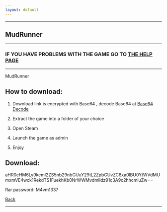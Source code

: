 ```yaml
---
layout: default
---
```


* * *

## MudRunner

* * *

### IF YOU HAVE PROBLEMS WITH THE GAME GO TO [THE HELP PAGE](/games/help.md)

* * *

MudRunner

## How to download:

1. Download link is encrypted with Base64 , decode Base64 at [Base64 Decode](https://www.base64decode.org/)

2. Extract the game into a folder of your choice

3. Open Steam

4. Launch the game as admin

5. Enjoy

## Download:

aHR0cHM6Ly9kcml2ZS5nb29nbGUuY29tL2ZpbGUvZC8xa0lBU0YtWVdMUmxmVE4wck1RekdTS1FuekhKb0NrWWMvdmlldz91c3A9c2hhcmluZw==

Rar password: M4vm1337

[Back](https://m4vmcvrk.github.io/)

* * *